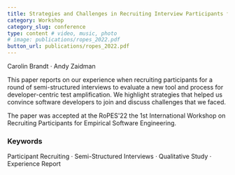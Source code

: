 ```yaml
---
title: Strategies and Challenges in Recruiting Interview Participants for a Qualitative Evaluation
category: Workshop
category_slug: conference
type: content # video, music, photo
# image: publications/ropes_2022.pdf
button_url: publications/ropes_2022.pdf
---
```


Carolin Brandt · Andy Zaidman

This paper reports on our experience when recruiting participants for a round of semi-structured interviews to evaluate a new tool and process for developer-centric test amplification. We highlight strategies that helped us convince software developers to join and discuss challenges that we faced.

The paper was accepted at the RoPES'22 the 1st International Workshop on Recruiting Participants for Empirical Software Engineering.

### Keywords
Participant Recruiting · Semi-Structured Interviews · Qualitative Study · Experience Report
